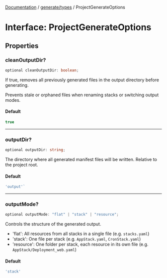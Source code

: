 [Documentation](../../../index.md) / [generate/types](../index.md) / ProjectGenerateOptions

# Interface: ProjectGenerateOptions

## Properties

### cleanOutputDir?

```ts
optional cleanOutputDir: boolean;
```

If true, removes all previously generated files in the output directory before generating.

Prevents stale or orphaned files when renaming stacks or switching output modes.

#### Default

```ts
true
```

***

### outputDir?

```ts
optional outputDir: string;
```

The directory where all generated manifest files will be written.
Relative to the project root.

#### Default

```ts
'output'`
```

***

### outputMode?

```ts
optional outputMode: "flat" | "stack" | "resource";
```

Controls the structure of the generated output.

- 'flat': All resources from all stacks in a single file (e.g. `stacks.yaml`)
- 'stack': One file per stack (e.g. `AppStack.yaml`, `CronStack.yaml`)
- 'resource': One folder per stack, each resource in its own file (e.g. `AppStack/Deployment_web.yaml`)

#### Default

```ts
'stack'
```
